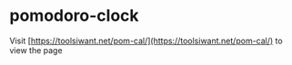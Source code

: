 # pomodoro-clock
Visit [https://toolsiwant.net/pom-cal/](https://toolsiwant.net/pom-cal/) to view the page
